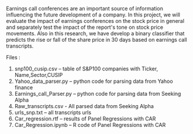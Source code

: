 Earnings call conferences are an important source of information influencing the future development of a company. In this project, we will evaluate the impact of earnings conferences on the stock price in general and separately test the impact of the report's tone on stock price movements. Also in this research, we have develop a binary classifier that predicts the rise or fall of the share price in 30 days based on earnings call transcripts.

Files : 
1. snp100_cusip.csv – table of S&P100 companies with Ticker, Name,Sector,CUSIP
2. Yahoo_data_parser.py – python code for parsing data from Yahoo finance
3. Earnings_call_Parser.py – python code for parsing data from Seeking Alpha
4. Raw_transcripts.csv -  All parsed data from Seeking Alpha
5. urls_snp.txt – all transcripts urls
6. Car_regression.rtf – results of Panel Regressions with CAR
7. Car_Regression.ipynb – R code of Panel Regressions with CAR
